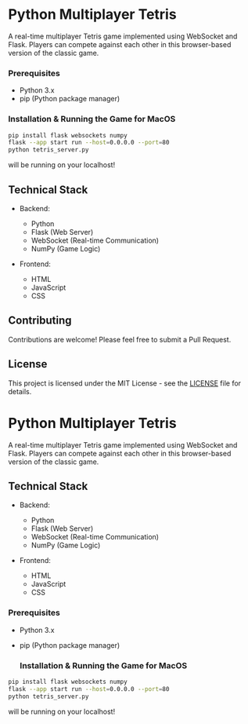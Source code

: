 # Python Multiplayer Tetris

A real-time multiplayer Tetris game implemented using WebSocket and Flask. Players can compete against each other in this browser-based version of the classic game.

### Prerequisites

- Python 3.x
- pip (Python package manager)

### Installation & Running the Game for MacOS

```bash
pip install flask websockets numpy
flask --app start run --host=0.0.0.0 --port=80  
python tetris_server.py
```
will be running on your localhost!


## Technical Stack

- Backend:
  - Python
  - Flask (Web Server)
  - WebSocket (Real-time Communication)
  - NumPy (Game Logic)

- Frontend:
  - HTML
  - JavaScript
  - CSS

## Contributing

Contributions are welcome! Please feel free to submit a Pull Request.

## License

This project is licensed under the MIT License - see the [LICENSE](LICENSE) file for details. 
# Python Multiplayer Tetris

A real-time multiplayer Tetris game implemented using WebSocket and Flask. Players can compete against each other in this browser-based version of the classic game.

## Technical Stack

- Backend:
  - Python
  - Flask (Web Server)
  - WebSocket (Real-time Communication)
  - NumPy (Game Logic)

- Frontend:
  - HTML
  - JavaScript
  - CSS

### Prerequisites

- Python 3.x
- pip (Python package manager)

  ### Installation & Running the Game for MacOS

```bash
pip install flask websockets numpy
flask --app start run --host=0.0.0.0 --port=80  
python tetris_server.py
```
will be running on your localhost!


